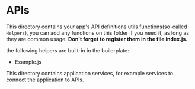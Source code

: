 # APIs

This directory contains your app's API definitions utils functions(so-called `Helpers`), you can add any functions on
this folder if you need it, as long as they are common usage. **Don't forget to register them in the file index.js.**

the following helpers are built-in in the boilerplate:

- Example.js

This directory contains application services, for example services to connect the application to APIs.
